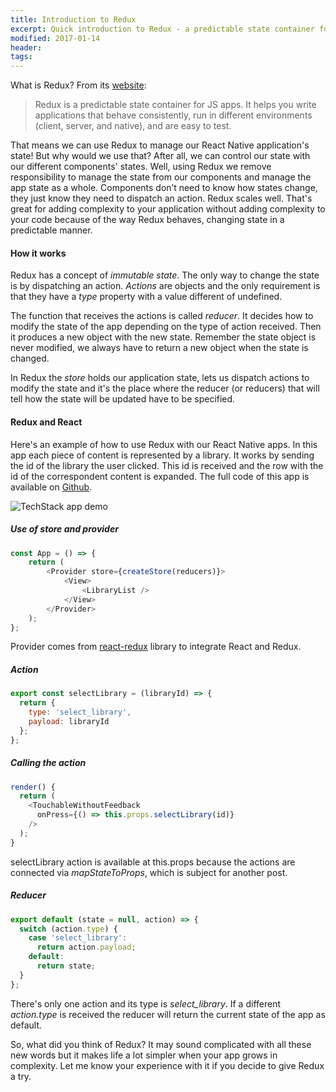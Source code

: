 ```yaml
---
title: Introduction to Redux
excerpt: Quick introduction to Redux - a predictable state container for JavaScript apps.
modified: 2017-01-14
header:
tags:
---
```


What is Redux? From its [website](http://redux.js.org/):

> Redux is a predictable state container for JS apps. It helps you
> write applications that behave consistently, run in different
> environments (client, server, and native), and are easy to test.

That means we can use Redux to manage our React Native application's state!
But why would we use that? After all, we can control our state with our different components' states.
Well, using Redux we remove responsibility to manage the state from our components and manage the app state as a whole. Components don’t need to know how states change, they just know they need to dispatch an action.
Redux scales well. That's great for adding complexity to your application without adding complexity to your code because of the way Redux behaves, changing state in a predictable manner. 

#### How it works

Redux has a concept of *immutable state*. The only way to change the state is by dispatching an action. *Actions* are objects and the only requirement is that they have a *type* property with a value different of undefined.

The function that receives the actions is called *reducer*. It decides how to modify the state of the app depending on the type of action received. Then it produces a new object with the new state. Remember the state object is never modified, we always have to return a new object when the state is changed.

In Redux the *store* holds our application state, lets us dispatch actions to modify the state and it's the place where the reducer (or reducers) that will tell how the state will be updated have to be specified.

#### Redux and React

Here's an example of how to use Redux with our React Native apps. In this app each piece of content is represented by a library. It works by sending the id of the library the user clicked. This id is received and the row with the id of the correspondent content is expanded.
The full code of this app is available on [Github](https://github.com/she-dev/TechStack).

![TechStack app demo](http://i.imgur.com/kF4f96T.gif)

##### Use of store and provider

~~~javascript
const App = () => {
	return (
		<Provider store={createStore(reducers)}>
			<View>
				<LibraryList />
			</View>
		</Provider>
	);
};
~~~

Provider comes from [react-redux](https://github.com/reactjs/react-redux) library to integrate React and Redux.

##### Action
~~~javascript
export const selectLibrary = (libraryId) => {
  return {
    type: 'select_library',
    payload: libraryId
  };
};
~~~

##### Calling the action
~~~javascript
render() {
  return (
    <TouchableWithoutFeedback
      onPress={() => this.props.selectLibrary(id)}
    />  
  );
}
~~~

selectLibrary action is available at this.props because the actions are connected via *mapStateToProps*, which is subject for another post.

##### Reducer
~~~javascript
export default (state = null, action) => {
  switch (action.type) {
    case 'select_library':
      return action.payload;
    default:
      return state;
  }
};
~~~
There's only one action and its type is *select_library*. If a different *action.type* is received the reducer will return the current state of the app as default.

So, what did you think of Redux? It may sound complicated with all these new words but it makes life a lot simpler when your app grows in complexity. Let me know your experience with it if you decide to give Redux a try.
